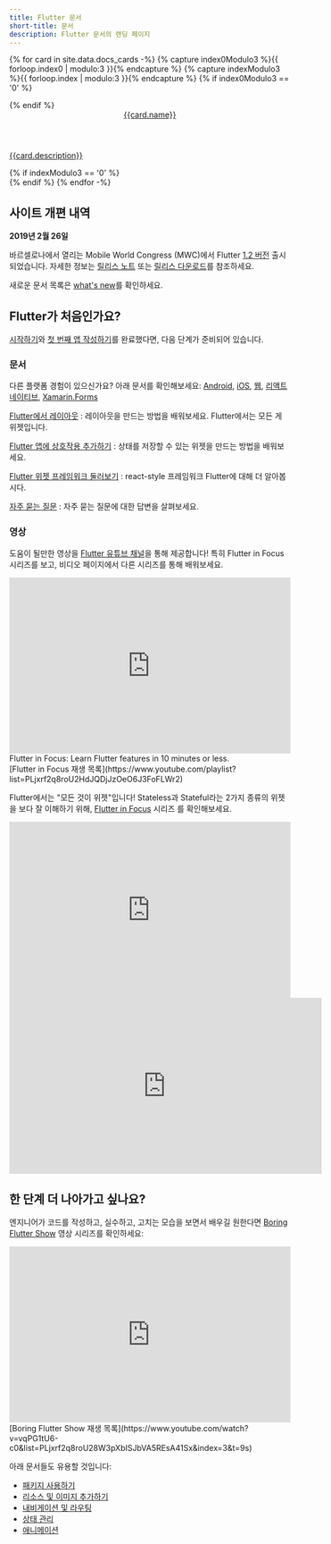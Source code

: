 ```yaml
---
title: Flutter 문서
short-title: 문서
description: Flutter 문서의 랜딩 페이지
---
```


{% for card in site.data.docs_cards -%}
  {% capture index0Modulo3 %}{{ forloop.index0 | modulo:3 }}{% endcapture %}
  {% capture indexModulo3 %}{{ forloop.index | modulo:3 }}{% endcapture %}
  {% if index0Modulo3 == '0' %}
  <div class="card-deck mb-4">
  {% endif %}
    <a class="card" href="{{card.url}}">
      <div class="card-body">
        <header class="card-title">{{card.name}}</header>
        <p class="card-text">{{card.description}}</p>
      </div>
    </a>
  {% if indexModulo3 == '0' %}
  </div>
  {% endif %}
{% endfor -%}

## 사이트 개편 내역

**2019년 2월 26일**

바르셀로나에서 열리는 Mobile World Congress (MWC)에서 
Flutter [1.2 버전](https://developers.googleblog.com/2019/02/launching-flutter-12-at-mobile-world.html) 출시되었습니다.
자세한 정보는 [릴리스 노트](https://github.com/flutter/flutter/wiki/Release-Notes---Flutter-1.2.1) 또는
[릴리스 다운로드](/docs/development/tools/sdk/archive)를 참조하세요.

새로운 문서 목록은 [what's new](/docs/whats-new-archive)를 확인하세요.

## Flutter가 처음인가요?

[시작하기](/docs/get-started/install)와
 [첫 번째 앱 작성하기](/docs/get-started/codelab)를 완료했다면, 
다음 단계가 준비되어 있습니다.

### 문서

다른 플랫폼 경험이 있으신가요? 아래 문서를 확인해보세요:
[Android](/docs/get-started/flutter-for/android-devs),
[iOS](/docs/get-started/flutter-for/ios-devs),
[웹](/docs/get-started/flutter-for/web-devs),
[리액트 네이티브](/docs/get-started/flutter-for/react-native-devs),
[Xamarin.Forms](/docs/get-started/flutter-for/xamarin-forms-devs)

[Flutter에서 레이아웃](/docs/development/ui/layout)
: 레이아웃을 만드는 방법을 배워보세요. Flutter에서는 모든 게 위젯입니다.

[Flutter 앱에 상호작용 추가하기](/docs/development/ui/interactive)
: 상태를 저장할 수 있는 위젯을 만드는 방법을 배워보세요.

[Flutter 위젯 프레임워크 둘러보기](/docs/development/ui/widgets-intro)
: react-style 프레임워크 Flutter에 대해 더 알아봅시다.

[자주 묻는 질문](/docs/resources/faq)
: 자주 묻는 질문에 대한 답변을 살펴보세요.

### 영상

도움이 될만한 영상을 [Flutter 유튜브 채널]({{site.social.youtube}})을 통해 제공합니다!
특히 Flutter in Focus 시리즈를 보고, 
비디오 페이지에서 다른 시리즈를 통해 배워보세요.

<iframe style="max-width: 100%" width="560" height="315" src="https://www.youtube.com/embed/wgTBLj7rMPM" frameborder="0" allow="accelerometer; autoplay; encrypted-media; gyroscope; picture-in-picture" allowfullscreen></iframe>
Flutter in Focus: Learn Flutter features in 10 minutes or less.<br>
[Flutter in Focus 재생 목록](https://www.youtube.com/playlist?list=PLjxrf2q8roU2HdJQDjJzOeO6J3FoFLWr2)

Flutter에서는 "모든 것이 위젯"입니다!
Stateless과 Stateful라는 2가지 종류의 위젯을 보다 잘 이해하기 위해,
[Flutter in Focus](https://www.youtube.com/playlist?list=PLjxrf2q8roU2HdJQDjJzOeO6J3FoFLWr2) 시리즈
를 확인해보세요.

<iframe style="max-width: 100%" width="560" height="315" src="https://www.youtube.com/embed/wE7khGHVkYY" frameborder="0" allow="accelerometer; autoplay; encrypted-media; gyroscope; picture-in-picture" allowfullscreen></iframe> <iframe width="560" height="315" src="https://www.youtube.com/embed/AqCMFXEmf3w" frameborder="0" allow="accelerometer; autoplay; encrypted-media; gyroscope; picture-in-picture" allowfullscreen></iframe>

## 한 단계 더 나아가고 싶나요?

엔지니어가 코드를 작성하고, 실수하고, 고치는 모습을 보면서 배우길 원한다면
[Boring Flutter Show](https://www.youtube.com/watch?v=vqPG1tU6-c0&list=PLjxrf2q8roU28W3pXbISJbVA5REsA41Sx&index=3&t=9s)
영상 시리즈를 확인하세요:

<iframe style="max-width: 100%" width="560" height="315" src="https://www.youtube.com/embed/vqPG1tU6-c0" frameborder="0" allow="accelerometer; autoplay; encrypted-media; gyroscope; picture-in-picture" allowfullscreen></iframe>
[Boring Flutter Show 재생 목록](https://www.youtube.com/watch?v=vqPG1tU6-c0&list=PLjxrf2q8roU28W3pXbISJbVA5REsA41Sx&index=3&t=9s)

아래 문서들도 유용할 것입니다:

* [패키지 사용하기](/docs/development/packages-and-plugins/using-packages)
* [리소스 및 이미지 추가하기](/docs/development/ui/assets-and-images)
* [내비게이션 및 라우팅](/docs/development/ui/navigation)
* [상태 관리](/docs/development/data-and-backend/state-mgmt/intro)
* [애니메이션](/docs/development/ui/animations)

